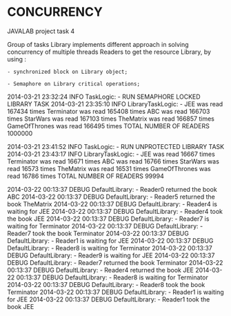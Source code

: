 CONCURRENCY
===========

JAVALAB project task 4

Group of tasks Library implements different approach
in solving concurrency of multiple threads Readers
to get the resource Library, by using :

	- synchronized block on Library object;
	
	- Semaphore on Library critical operations;
	


2014-03-21 23:32:24 INFO  TaskLogic: - RUN SEMAPHORE LOCKED LIBRARY TASK
2014-03-21 23:35:10 INFO  LibraryTaskLogic: - 
JEE was read 		167434 times
Terminator was read 		165408 times
ABC was read 		166703 times
StarWars was read 		167103 times
TheMatrix was read 		166857 times
GameOfThrones was read 		166495 times
TOTAL NUMBER OF READERS 1000000



2014-03-21 23:41:52 INFO  TaskLogic: - RUN UNPROTECTED LIBRARY TASK
2014-03-21 23:43:17 INFO  LibraryTaskLogic: -
JEE was read 		16667 times
Terminator was read 		16671 times
ABC was read 		16766 times
StarWars was read 		16573 times
TheMatrix was read 		16531 times
GameOfThrones was read 		16786 times
TOTAL NUMBER OF READERS 99994



2014-03-22 00:13:37 DEBUG DefaultLibrary: -  Reader0 returned the book ABC
2014-03-22 00:13:37 DEBUG DefaultLibrary: -  Reader5 returned the book TheMatrix
2014-03-22 00:13:37 DEBUG DefaultLibrary: -  Reader4			 is waiting for JEE
2014-03-22 00:13:37 DEBUG DefaultLibrary: -  Reader4 took the book JEE
2014-03-22 00:13:37 DEBUG DefaultLibrary: -  Reader7			 is waiting for Terminator
2014-03-22 00:13:37 DEBUG DefaultLibrary: -  Reader7 took the book Terminator
2014-03-22 00:13:37 DEBUG DefaultLibrary: -  Reader1			 is waiting for JEE
2014-03-22 00:13:37 DEBUG DefaultLibrary: -  Reader8			 is waiting for Terminator
2014-03-22 00:13:37 DEBUG DefaultLibrary: -  Reader9			 is waiting for JEE
2014-03-22 00:13:37 DEBUG DefaultLibrary: -  Reader7 returned the book Terminator
2014-03-22 00:13:37 DEBUG DefaultLibrary: -  Reader4 returned the book JEE
2014-03-22 00:13:37 DEBUG DefaultLibrary: -  Reader8			 is waiting for Terminator
2014-03-22 00:13:37 DEBUG DefaultLibrary: -  Reader8 took the book Terminator
2014-03-22 00:13:37 DEBUG DefaultLibrary: -  Reader1			 is waiting for JEE
2014-03-22 00:13:37 DEBUG DefaultLibrary: -  Reader1 took the book JEE

